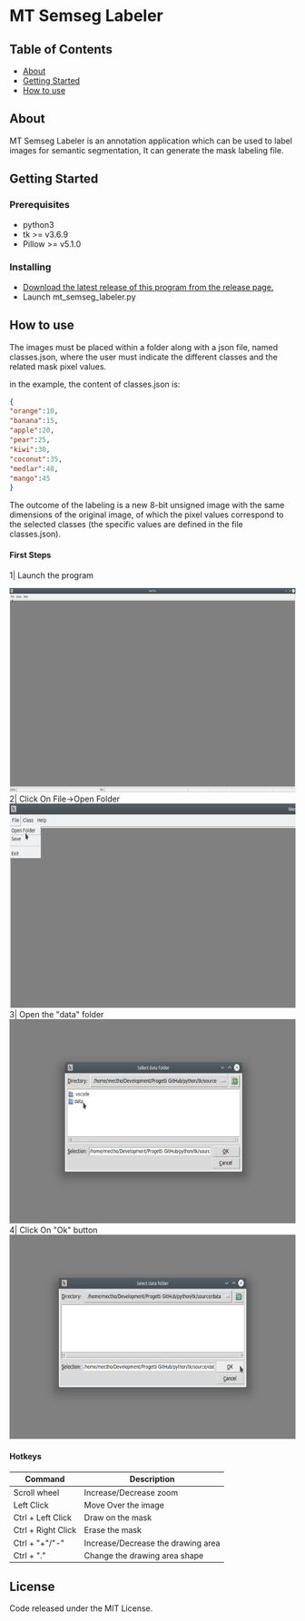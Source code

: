 # MT Semseg Labeler

## Table of Contents

- [About](#about)
- [Getting Started](#getting_started)
- [How to use](#usage)

## About <a name = "about"></a>

MT Semseg Labeler is an annotation application which can be used to label images for semantic segmentation, It can generate the mask labeling file.


## Getting Started <a name = "getting_started"></a>

### Prerequisites

- python3
- tk >= v3.6.9
- Pillow >= v5.1.0


### Installing

- [Download the latest release of this program from the release page.](https://github.com/Mectho/mt-semseg-labeler/releases)
- Launch mt_semseg_labeler.py


## How to use <a name = "usage"></a>

The images must be placed within a folder along with a json file, named classes.json, where the user must indicate the different classes and the related mask pixel values.

in the example, the content of classes.json is:
```json
{
"orange":10,
"banana":15,
"apple":20,
"pear":25,
"kiwi":30,
"coconut":35,
"medlar":40,
"mango":45
}
```

The outcome of the labeling is a new 8-bit unsigned image with the same dimensions of the original image, of which the pixel values correspond to the selected  classes (the specific values are defined in the file classes.json).

#### First Steps
1| Launch the program 

<img width="640" height="360" src="gitImages/ms-semseg 1.png"/>
2| Click On File->Open Folder 

<img width="640" height="360" src="gitImages/ms-semseg 2.png"/>
3| Open the "data" folder 

<img width="640" height="360" src="gitImages/ms-semseg 3.png"/>
4| Click On "Ok" button

<img width="640" height="360" src="gitImages/ms-semseg 4.png"/>

#### Hotkeys

| Command | Description |
| --- | --- |
| Scroll wheel       | Increase/Decrease zoom                     |
| Left Click         | Move Over the image                        |
| Ctrl + Left Click  | Draw on the mask                           |
| Ctrl + Right Click | Erase the mask                             |
| Ctrl + "+"/"-"     | Increase/Decrease the drawing area         | 
| Ctrl + "."         | Change the drawing area shape              |


## License

Code released under the MIT License.
